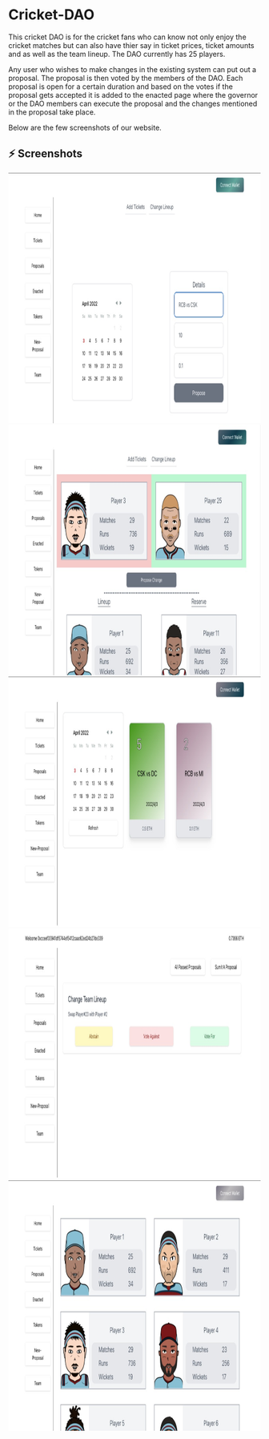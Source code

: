 # Cricket-DAO

This cricket DAO is for the cricket fans who can know not only enjoy the cricket matches but can also have thier say in ticket prices, ticket amounts and as well as the team lineup. The DAO currently has 25 players. 

Any user who wishes to make changes in the existing system can put out a proposal.
The proposal is then voted by the members of the DAO. Each proposal is open for a certain duration and based on the votes if the proposal gets accepted it is added to the enacted page where the governor or the DAO members can execute the proposal and the changes mentioned in the proposal take place.

Below are the few screenshots of our website.

## **⚡️** Screenshots

<img src="./assets/1.jpeg" alt="Img" style="height:500px"/>
<img src="./assets/2.jpeg" alt="Img" style="height:500px"/>
<img src="./assets/3.jpeg" alt="Img" style="height:500px"/>
<img src="./assets/4.jpeg" alt="Img" style="height:500px"/>
<img src="./assets/5.jpeg" alt="Img" style="height:500px"/>
